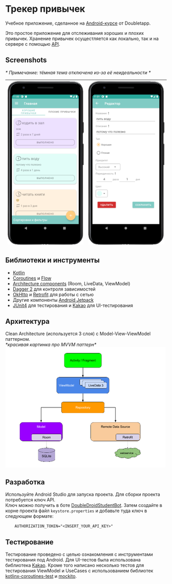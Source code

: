 # Трекер привычек

Учебное приложение, сделанное на [Android-курсе](https://www.youtube.com/playlist?list=PLQ09TvuOLytS_vYHtFHQzZJFcnbYCYF6x) от Doubletapp.  

Это простое приложение для отслеживания хороших и плохих привычек. Хранение привычек осущестляется как локально, так и на сервере с помощью [API](https://doublet.app/droid/8/api).  

## Screenshots
*\* Примечание: тёмная тема отключена из-за её неидеальности \**

| <img src="content\home.png">| <img src="content\editor.png"> |
| ---------------------------------------------- | -------------------------------------------- |

## Библиотеки и инструменты

- [Kotlin](https://kotlinlang.org/)
- [Coroutines](https://kotlinlang.org/docs/coroutines-overview.html) и [Flow](https://kotlinlang.org/docs/flow.html)
- [Architecture components](https://developer.android.com/topic/libraries/architecture) (Room, LiveData, ViewModel)
- [Dagger 2](https://developer.android.com/training/dependency-injection) для контроля зависимостей
- [OkHttp](https://square.github.io/okhttp/) и [Retrofit](https://square.github.io/retrofit/) для работы с сетью
- Другие компоненты [Android Jetpack](https://developer.android.com/jetpack)
- [JUnit4](https://junit.org/junit4/) для тестирования и [Kakao](https://github.com/KakaoCup/Kakao) для UI-тестирования

## Архитектура

Clean Architecture (используется 3 слоя) с Model-View-ViewModel паттерном.  
*\*красивая картинка про MVVM паттерн\**  
<img width="500px" src="content\mvvm.png">

## Разработка

Используйте Android Studio для запуска проекта. Для сборки проекта потребуется ключ API.  
Ключ можно получить в боте [DoubleDroidStudentBot](https://t.me/DoubleDroidStudentBot). Затем создайте в корне проекта файл `keystore.properties` и добавьте туда ключ в следующем формате:
```
    AUTHORIZATION_TOKEN="<INSERT_YOUR_API_KEY>"
```

## Тестирование

Тестирование проведено с целью ознакомления с инструментами тестирования под Android. Для UI-тестов была использована библиотека [Kakao](https://github.com/KakaoCup/Kakao). Кроме того написано несколько тестов для тестирования ViewModel и UseCases с использованием библиотек [kotlinx-coroutines-test](https://github.com/Kotlin/kotlinx.coroutines/tree/master/kotlinx-coroutines-test) и [mockito](https://github.com/mockito/mockito-kotlin).
